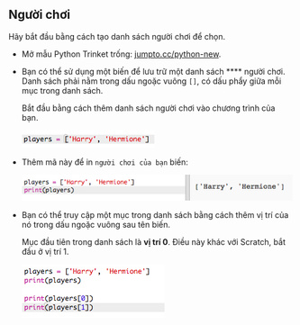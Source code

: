 ## Người chơi

Hãy bắt đầu bằng cách tạo danh sách người chơi để chọn.

+ Mở mẫu Python Trinket trống: <a href="http://jumpto.cc/python-new" target="_blank">jumpto.cc/python-new</a>.

+ Bạn có thể sử dụng một biến để lưu trữ một danh sách **** người chơi. Danh sách phải nằm trong dấu ngoặc vuông `[]`, có dấu phẩy giữa mỗi mục trong danh sách.
    
    Bắt đầu bằng cách thêm danh sách người chơi vào chương trình của bạn.
    
    ![ảnh chụp màn hình](images/team-create-players.png)

+ Thêm mã này để in `người chơi của bạn` biến:
    
    ![ảnh chụp màn hình](images/team-print-players.png)

+ Bạn có thể truy cập một mục trong danh sách bằng cách thêm vị trí của nó trong dấu ngoặc vuông sau tên biến.
    
    Mục đầu tiên trong danh sách là **vị trí 0**. Điều này khác với Scratch, bắt đầu ở vị trí 1.
    
    ![ảnh chụp màn hình](images/team-print-players-index.png)